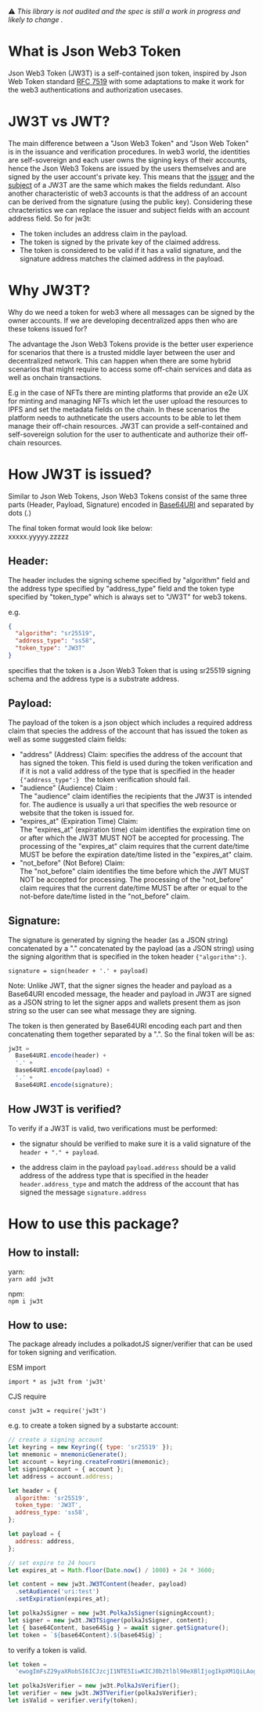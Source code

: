 :warning: _This library is not audited and the spec is still a work in progress and likely to change ._

# What is Json Web3 Token

Json Web3 Token (JW3T) is a self-contained json token, inspired by Json Web Token standard [RFC 7519](https://tools.ietf.org/html/rfc7519) with some adaptations to make it work for the web3 authentications and authorization usecases.

# JW3T vs JWT?

The main difference between a "Json Web3 Token" and "Json Web Token" is in the issuance and verification procedures.
In web3 world, the identities are self-sovereign and each user owns the signing keys of their accounts, hence the Json Web3 Tokens are issued by the users themselves and are signed by the user account's private key. This means that the [issuer](https://datatracker.ietf.org/doc/html/rfc7519#section-4.1.1) and the [subject](https://datatracker.ietf.org/doc/html/rfc7519#section-4.1.2) of a JW3T are the same which makes the fields redundant. Also another characteristic of web3 accounts is that the address of an account can be derived from the signature (using the public key). Considering these chracteristics we can replace the issuer and subject fields with an account address field.
So for jw3t:

- The token includes an address claim in the payload.
- The token is signed by the private key of the claimed address.
- The token is considered to be valid if it has a valid signature, and the signature address matches the claimed address in the payload.

# Why JW3T?

Why do we need a token for web3 where all messages can be signed by the owner accounts. If we are developing decentralized apps then who are these tokens issued for?

The advantage the Json Web3 Tokens provide is the better user experience for scenarios that there is a trusted middle layer between the user and decentralized network. This can happen when there are some hybrid scenarios that might require to access some off-chain services and data as well as onchain transactions.

E.g in the case of NFTs there are minting platforms that provide an e2e UX for minting and managing NFTs which let the user upload the resources to IPFS and set the metadata fields on the chain. In these scenarios the platform needs to authneticate the users accounts to be able to let them manage their off-chain resources. JW3T can provide a self-contained and self-sovereign solution for the user to authenticate and authorize their off-chain resources.

# How JW3T is issued?

Similar to Json Web Tokens, Json Web3 Tokens consist of the same three parts (Header, Payload, Signature) encoded in [Base64URI](https://datatracker.ietf.org/doc/html/rfc4648#section-5) and separated by dots (.)

The final token format would look like below:  
xxxxx.yyyyy.zzzzz

## Header:

The header includes the signing scheme specified by "algorithm" field and the address type specified by "address_type" field and the token type specified by "token_type" which is always set to "JW3T" for web3 tokens.

e.g.

```json
{
  "algorithm": "sr25519",
  "address_type": "ss58",
  "token_type": "JW3T"
}
```

specifies that the token is a Json Web3 Token that is using sr25519 signing schema and the address type is a substrate address.

## Payload:

The payload of the token is a json object which includes a required address claim that species the address of the account that has issued the token as well as some suggested claim fields:

- "address" (Address) Claim:
  specifies the address of the account that has signed the token. This field is used during the token verification and if it is not a valid address of the type that is specified in the header `{"address_type":} ` the token verification should fail.
- "audience" (Audience) Claim :  
  The "audience" claim identifies the recipients that the JW3T is intended for. The audience is usually a uri that specifies the web resource or website that the token is issued for.
- "expires_at" (Expiration Time) Claim:  
  The "expires_at" (expiration time) claim identifies the expiration time on or after which the JW3T MUST NOT be accepted for processing. The processing of the "expires_at" claim requires that the current date/time MUST be before the expiration date/time listed in the "expires_at" claim.
- "not_before" (Not Before) Claim:  
  The "not_before" claim identifies the time before which the JWT MUST NOT be accepted for processing. The processing of the "not_before" claim requires that the current date/time MUST be after or equal to the not-before date/time listed in the "not_before" claim.

## Signature:

The signature is generated by signing the header (as a JSON string) concatenated by a "." concatenated by the payload (as a JSON string) using the signing algorithm that is specified in the token header `{"algorithm":}`.

`signature = sign(header + '.' + payload)`

Note: Unlike JWT, that the signer signes the header and payload as a Base64URI encoded message, the header and payload in JW3T are signed as a JSON string to let the signer apps and wallets present them as json string so the user can see what message they are signing.

The token is then generated by Base64URI encoding each part and then concatenating them together separated by a ".". So the final token will be as:

```js
jw3t =
  Base64URI.encode(header) +
  '.' +
  Base64URI.encode(payload) +
  '.' +
  Base64URI.encode(signature);
```

## How JW3T is verified?

To verify if a JW3T is valid, two verifications must be performed:

- the signatur should be verified to make sure it is a valid signature of the `header + "." + payload`.

- the address claim in the payload `payload.address` should be a valid address of the address type that is specified in the header `header.address_type` and match the address of the account that has signed the message `signature.address`

# How to use this package?

## How to install:

yarn:  
`yarn add jw3t`

npm:  
`npm i jw3t`

## How to use:

The package already includes a polkadotJS signer/verifier that can be used for token signing and verification.

ESM import

`import * as jw3t from 'jw3t'`

CJS require

`const jw3t = require('jw3t')`

e.g.
to create a token signed by a substarte account:

```js
// create a signing account
let keyring = new Keyring({ type: 'sr25519' });
let mnemonic = mnemonicGenerate();
let account = keyring.createFromUri(mnemonic);
let signingAccount = { account };
let address = account.address;

let header = {
  algorithm: 'sr25519',
  token_type: 'JW3T',
  address_type: 'ss58',
};

let payload = {
  address: address,
};

// set expire to 24 hours
let expires_at = Math.floor(Date.now() / 1000) + 24 * 3600;

let content = new jw3t.JW3TContent(header, payload)
  .setAudience('uri:test')
  .setExpiration(expires_at);

let polkaJsSigner = new jw3t.PolkaJsSigner(signingAccount);
let signer = new jw3t.JW3TSigner(polkaJsSigner, content);
let { base64Content, base64Sig } = await signer.getSignature();
let token = `${base64Content}.${base64Sig}`;
```

to verify a token is valid.

```js
let token =
  'ewogImFsZ29yaXRobSI6ICJzcjI1NTE5IiwKICJ0b2tlbl90eXBlIjogIkpXM1QiLAogImFkZHJlc3NfdHlwZSI6ICJzczU4Igp9.ewogImFkZHJlc3MiOiAiNUdyd3ZhRUY1elhiMjZGejlyY1FwRFdTNTdDdEVSSHBOZWhYQ1BjTm9IR0t1dFFZIiwKICJub25jZSI6ICJmNzdiNzAiLAogIm9uX2JlaGFsZl9vZiI6ICI1RkhuZVc0NnhHWGdzNW1VaXZlVTRzYlR5R0J6bXN0VXNwWkM5MlVoakpNNjk0dHkiLAogInByb3h5X3R5cGUiOiAiZ292ZXJuYW5jZSIsCiAiYXVkaWVuY2UiOiAidXJpOnRlc3QiLAogImV4cGlyZXNfYXQiOiAxNjYwMDY3NDQ1Cn0.-GH6igp_L_egG0tJj18-hlZbllG0WliFa6JTEvLxa3RRvmVSD2gBHbFpNd0jaOTXLTpZ1asKCObtLYFw7jObhA';

let polkaJsVerifier = new jw3t.PolkaJsVerifier();
let verifier = new jw3t.JW3TVerifier(polkaJsVerifier);
let isValid = verifier.verify(token);
```
